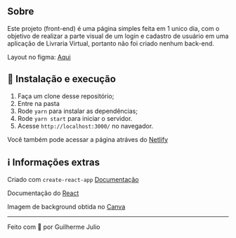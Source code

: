 ## Sobre

Este projeto (front-end) é uma página simples feita em 1 unico dia, com o objetivo de realizar a parte visual de um login e cadastro de usuário em uma aplicação de Livraria Virtual, portanto não foi criado nenhum back-end.

Layout no figma: [Aqui](https://www.figma.com/file/hnPfM8tqTZ6OMwWMNfXRhd/Livraria-Reaction?node-id=0%3A1)

## 🚀 Instalação e execução

1. Faça um clone desse repositório;
2. Entre na pasta
3. Rode `yarn` para instalar as dependências;
4. Rode `yarn start` para iniciar o servidor.
5. Acesse `http://localhost:3000/` no navegador.

Você também pode acessar a página atráves do [Netlify](https://livraria-reaction.netlify.app/)

## ℹ️ Informações extras

Criado com `create-react-app` [Documentação](https://facebook.github.io/create-react-app/docs/getting-started)

Documentação do [React](https://reactjs.org/)

Imagem de background obtida no [Canva](https://www.canva.com/)


---

Feito com 💜 por Guilherme Julio
